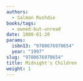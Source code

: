 ```yaml
---
authors:
  - Salman Rushdie
books/tags:
  - owned-but-unread
date: 1800-01-20
params:
  isbn13: "9780676970654"
  year: "1997"
slug: "9780676970654"
title: Midnight's Children
weight: 1
---
```


<!--more-->
